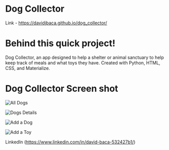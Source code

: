 # Dog Collector

Link - https://davidjbaca.github.io/dog_collector/


# Behind this quick project!

Dog Collector, an app designed to help a shelter or animal sanctuary to help keep track of meals and what toys they have. Created with Python, HTML, CSS, and Materialize. 

# Dog Collector Screen shot

![All Dogs](https://i.imgur.com/YVCOyet.png)

![Dogs Details](https://i.imgur.com/feUc5wu.png)

![Add a Dog](https://i.imgur.com/6wwznWV.png)

![Add a Toy](https://i.imgur.com/2CrH7uF.png)


LinkedIn (https://www.linkedin.com/in/david-baca-532427b1/)
